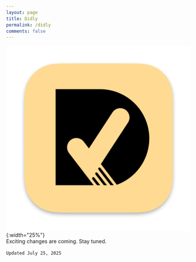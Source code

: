 ```yaml
---
layout: page
title: Didly
permalink: /didly
comments: false
---
```

![Didly](/assets/apps/didly/appicon.png){:width="25%"}  
Exciting changes are coming. Stay tuned.

`Updated July 25, 2025`